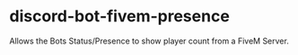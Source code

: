 # discord-bot-fivem-presence
Allows the Bots Status/Presence to show player count from a FiveM Server.
